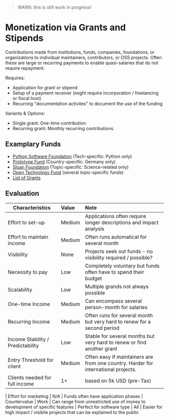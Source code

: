 > WARN: this is still work in progress!

# Monetization via Grants and Stipends

Contributions made from institutions, funds, companies, foundations, or organizations to individual maintainers, contributors, or OSS projects. Often these are large or recurring payments to enable quasi-salaries that do not require repayment.

Requires:
* Application for grant or stipend 
* Setup of a payment receiver (might require incorporation / freelancing or fiscal host)
* Recurring "documentation activites" to document the use of the funding

Variants & Options:
* Single grant: One-time contribution
* Recurring grant: Monthly recurring contributions

## Examplary Funds
* [Python Software Foundation](https://www.python.org/psf/grants/) (Tech-specific: Python only)
* [Prototype Fund](https://prototypefund.de/en/) (Country-specific: Germany only)
* [Sloan Foundation](https://sloan.org/programs/digital-technology/better-software-for-science) (Topic-specific: Science-related only)
* [Open Technology Fund](https://www.opentech.fund/) (several topic-specific funds)
* [List of Grants](https://github.com/ralphtheninja/open-funding#grants)

## Evaluation

| Characteristics                   | Value  | Note |
| --------------------------------- |:------ |:---- |
| Effort to set-up                  | Medium | Applications often require longer descriptions and impact analysis
| Effort to maintain income         | Medium | Often runs automatical for several month
| Visibility                        | None   | Projects seek out funds - no visibility required / possible?
| Necessity to pay                  | Low    | Completely voluntary but funds often have to spend their budget
| Scalability                       | Low    | Multiple grands not always possible
| One-time Income                   | Medium | Can encompass several person-month for salaries
| Recurring Income                  | Medium | Often runs for several month but very hard to renew for a second period
| Income Stability / Predictability | Low    | Stable for several months but very hard to renew or find another grant
| Entry Threshold for client        | Medium | Often easy if maintainers are from one country. Harder for international projects.
| Clients needed for full income    | 1+     | based on 5k USD (pre-Tax)

| Effort for marketing              | N/A    | Funds often have application phases 
| Countervalue                      | Work   | Can range from unrestricted use of money to development of specific features 
| Perfect for software type         | All    | Easier for high impact / visibile projects that can be explained to the public
